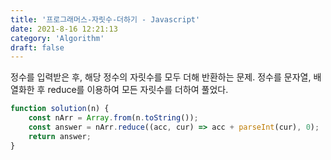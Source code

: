 ```yaml
---
title: '프로그래머스-자릿수-더하기 - Javascript'
date: 2021-8-16 12:21:13
category: 'Algorithm'
draft: false
---
```

정수를 입력받은 후, 해당 정수의 자릿수를 모두 더해 반환하는 문제. 정수를 문자열, 배열화한 후 reduce를 이용하여 모든 자릿수를 더하여 풀었다.
```javascript
function solution(n) {
    const nArr = Array.from(n.toString());
    const answer = nArr.reduce((acc, cur) => acc + parseInt(cur), 0);
    return answer;
}

```
